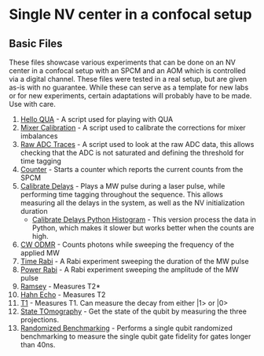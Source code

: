 # Single NV center in a confocal setup

## Basic Files
These files showcase various experiments that can be done on an NV center in a confocal setup with an SPCM and an AOM
which is controlled via a digital channel.
These files were tested in a real setup, but are given as-is with no guarantee.
While these can serve as a template for new labs or for new experiments, certain adaptations will probably have to be made.
Use with care.

1. [Hello QUA](00_hello_qua.py) - A script used for playing with QUA
2. [Mixer Calibration](01_manual_mixer_calibration.py) - A script used to calibrate the corrections for mixer imbalances
3. [Raw ADC Traces](02_raw_adc_traces.py) - A script used to look at the raw ADC data, this allows checking that the ADC is
not saturated and defining the threshold for time tagging
4. [Counter](03_counter.py) - Starts a counter which reports the current counts from the SPCM
5. [Calibrate Delays](04_calibrate_delays.py) - Plays a MW pulse during a laser pulse, while performing time tagging 
throughout the sequence. This allows measuring all the delays in the system, as well as the NV initialization duration
    * [Calibrate Delays Python Histogram](04_calibrate_delays_python_histogram.py) - This version process the data in 
Python, which makes it slower but works better when the counts are high.
6. [CW ODMR](05_cw_odmr.py) - Counts photons while sweeping the frequency of the applied MW
7. [Time Rabi](06_time_rabi.py) - A Rabi experiment sweeping the duration of the MW pulse
8. [Power Rabi](07_power_rabi.py) - A Rabi experiment sweeping the amplitude of the MW pulse
9. [Ramsey](08_ramsey.py) - Measures T2*
10. [Hahn Echo](09_hahn_echo.py) - Measures T2
11. [T1](10_T1.py) - Measures T1. Can measure the decay from either |1> or |0>
12. [State TOmography](11_state_tomography.py) - Get the state of the qubit by measuring the three projections.
13. [Randomized Benchmarking](12_randomized_benchmarking.py) - Performs a single qubit randomized benchmarking to measure the single qubit gate fidelity for gates longer than 40ns.